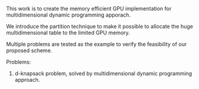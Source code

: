 

This work is to create the memory efficient GPU implementation for multidimensional dynamic programming apporach.

We introduce the partition technique to make it possible to allocate the huge multidimensional table to the limited GPU memory.

Multiple problems are tested as the example to verify the feasibility of our proposed scheme.





Problems:

1. d-knapsack problem, solved by multidimensional dynamic programming approach.


